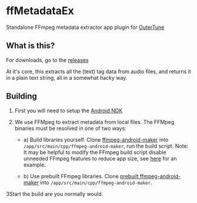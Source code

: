 # ffMetadataEx

Standalone FFmpeg metadata extractor app plugin for [OuterTune](https://github.com/DD3Boh/OuterTune)

## What is this?
For downloads, go to the [releases](https://github.com/mikooomich/ffMetadataEx/releases)

At it's core, this extracts all the (text) tag data from audio files, and returns it in a plain text string, all in a somewhat hacky way.


## Building

1. First you will need to setup the [Android NDK](https://developer.android.com/studio/projects/install-ndk)

2. We use FFMpeg to extract metadata from local files. The FFMpeg binaries must be resolved in one of two ways:

	- a) Build libraries yourself. Clone [ffmpeg-android-maker](https://github.com/Javernaut/ffmpeg-android-maker) into
	  `/app/src/main/cpp/ffmpeg-android-maker`, run the build script. Note: It may be helpful to modify the
	  FFmpeg build script disable unneeded FFmpeg features to reduce app size,
	  see [here](https://github.com/mikooomich/ffmpeg-android-maker/blob/master/scripts/ffmpeg/build.sh) for an example.

	- b) Use prebuilt FFmpeg libraries.
	  Clone [prebuilt ffmpeg-android-maker](https://github.com/mikooomich/ffmpeg-android-maker-prebuilt) into
	  `/app/src/main/cpp/ffmpeg-android-maker`.

3Start the build are you normally would.
